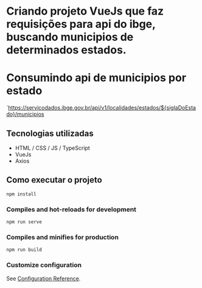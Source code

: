# Criando projeto VueJs que faz requisições para api do ibge, buscando municipios de determinados estados.
# Consumindo api de municipios por estado
`https://servicodados.ibge.gov.br/api/v1/localidades/estados/${siglaDoEstado}/municipios
## Tecnologias utilizadas
- HTML / CSS / JS / TypeScript
- VueJs
- Axios
## Como executar o projeto
```
npm install
```
### Compiles and hot-reloads for development
```
npm run serve
```

### Compiles and minifies for production
```
npm run build
```

### Customize configuration
See [Configuration Reference](https://cli.vuejs.org/config/).
